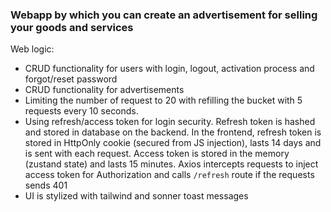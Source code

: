 ### Webapp by which you can create an advertisement for selling your goods and services

Web logic:

- CRUD functionality for users with login, logout, activation process and forgot/reset password
- CRUD functionality for advertisements
- Limiting the number of request to 20 with refilling the bucket with 5 requests every 10 seconds.
- Using refresh/access token for login security. Refresh token is hashed and stored in database on the backend. In the frontend, refresh token is stored in HttpOnly cookie (secured from JS injection), lasts 14 days and is sent with each request. Access token is stored in the memory (zustand state) and lasts 15 minutes. Axios intercepts requests to inject access token for Authorization and calls `/refresh` route if the requests sends 401
- UI is stylized with tailwind and sonner toast messages
